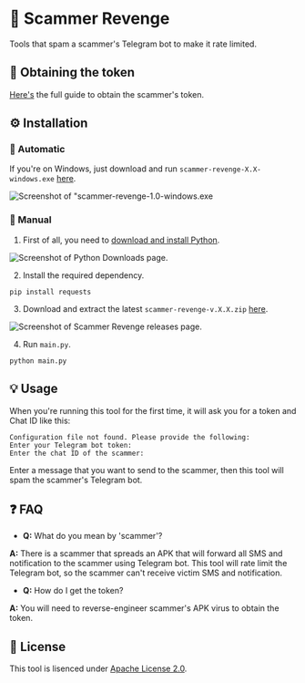 
# 👿 Scammer Revenge

Tools that spam a scammer's Telegram bot to make it rate limited.

## 🔑 Obtaining the token

[Here's](obtain_token.md) the full guide to obtain the scammer's token.

## ⚙️ Installation

### 🤖 Automatic

If you're on Windows, just download and run `scammer-revenge-X.X-windows.exe` [here](https://github.com/Fluntyy/scammer-revenge/releases/latest).

![Screenshot of "scammer-revenge-1.0-windows.exe](https://github.com/Fluntyy/scammer-revenge/assets/106996695/99975e6c-f4f3-44de-a2c1-67737439ce17)

### 🦽 Manual

1. First of all, you need to [download and install Python](https://python.org/downloads).

![Screenshot of Python Downloads page.](https://github.com/Fluntyy/scammer-revenge/assets/106996695/2f118958-ba70-4198-8af8-acfcf4acba15)

2. Install the required dependency.
```
pip install requests
```

3. Download and extract the latest `scammer-revenge-v.X.X.zip` [here](https://github.com/Fluntyy/scammer-revenge/releases/latest).

![Screenshot of Scammer Revenge releases page.](https://github.com/Fluntyy/scammer-revenge/assets/106996695/10c37635-880d-466f-8941-e5f1c8aad273)

4. Run `main.py`.
```
python main.py
```

## 💡 Usage
When you're running this tool for the first time, it will ask you for a token and Chat ID like this:
```
Configuration file not found. Please provide the following:
Enter your Telegram bot token:
Enter the chat ID of the scammer: 
```

Enter a message that you want to send to the scammer, then this tool will spam the scammer's Telegram bot.

## ❓ FAQ

* **Q:** What do you mean by 'scammer'?
  
**A:** There is a scammer that spreads an APK that will forward all SMS and notification to the scammer using Telegram bot. This tool will rate limit the Telegram bot, so the scammer can't receive victim SMS and notification.

* **Q:** How do I get the token?
  
**A:** You will need to reverse-engineer scammer's APK virus to obtain the token.

## 📄 License

This tool is lisenced under [Apache License 2.0](https://choosealicense.com/licenses/apache-2.0/).

